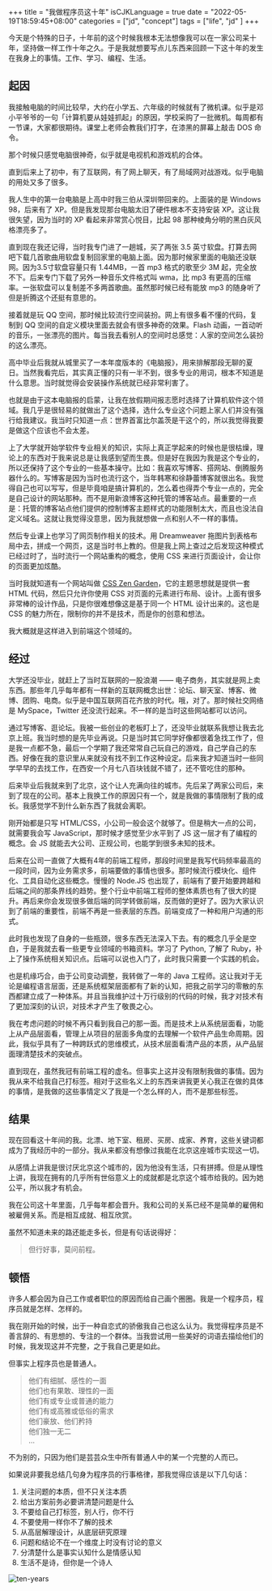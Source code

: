 +++
title = "我做程序员这十年"
isCJKLanguage = true
date = "2022-05-19T18:59:45+08:00"
categories = ["jd", "concept"]
tags = ["life", "jd" ]
+++

今天是个特殊的日子，十年前的这个时候我根本无法想像我可以在一家公司呆十年，坚持做一样工作十年之久。于是我就想要写点儿东西来回顾一下这十年的发生在我身上的事情。工作、学习、编程、生活。

## 起因

我接触电脑的时间比较早，大约在小学五、六年级的时候就有了微机课。似乎是邓小平爷爷的一句「计算机要从娃娃抓起」的原因，学校采购了一批微机。每周都有一节课，大家都很期待。课堂上老师会教我们打字，在漆黑的屏幕上敲击 DOS 命令。

那个时候只感觉电脑很神奇，似乎就是电视机和游戏机的合体。

直到后来上了初中，有了互联网，有了网上聊天，有了局域网对战游戏。似乎电脑的用处又多了很多。

我人生中的第一台电脑是上高中时我三伯从深圳带回来的。上面装的是 Windows 98，后来有了 XP。但是我发现那台电脑太旧了硬件根本不支持安装 XP。这让我很失望，因为当时的 XP 看起来非常赏心悦目，比起 98 那种棱角分明的黑白灰风格漂亮多了。

直到现在我还记得，当时我专门进了一趟城，买了两张 3.5 英寸软盘。打算去网吧下载几首歌曲用软盘复制回家里的电脑上面。因为那时候家里面的电脑还没联网。因为3.5寸软盘容量只有 1.44MB，一首 mp3 格式的歌至少 3M 起，完全放不下。后来专门下载了另外一种音乐文件格式叫 wma，比 mp3 有更高的压缩率。一张软盘可以复制差不多两首歌曲。虽然那时候已经有能放 mp3 的随身听了但是折腾这个还挺有意思的。

接着就是玩 QQ 空间，那时候比较流行空间装扮。网上有很多看不懂的代码，复制到 QQ 空间的自定义模块里面去就会有很多神奇的效果。Flash 动画，一首动听的音乐，一张漂亮的图片。每当我去看别人的空间时总感觉：人家的空间怎么装扮的这么漂亮。

高中毕业后我就从城里买了一本年度版本的《电脑报》，用来排解那段无聊的夏日。当然我看完后，其实真正懂的只有一半不到，很多专业的用词，根本不知道是什么意思。当时就觉得会安装操作系统就已经非常利害了。

也就是由于这本电脑报的启蒙，让我在放假期间报志愿时选择了计算机软件这个领域。我几乎是很轻易的就做出了这个选择，选什么专业这个问题上家人们并没有强行给我建议。我当时只知道一点：世界首富比尔盖茨是干这个的，所以我觉得我要是做这个应该也不会太差。

上了大学就开始学软件专业相关的知识，实际上真正学起来的时候也是很枯燥，理论上的东西对于我来说总是让我感到望而生畏。但是好在我因为我是这个专业的，所以还保持了这个专业的一些基本操守。比如：我喜欢写博客、搭网站、倒腾服务器什么的。写博客是因为当时也流行这个，当年韩寒和徐静蕾博客就很出名。我觉得自己也可以写写，但是毕竟咱是搞计算机的，怎么着也得弄个专业一点的，完全是自己设计的网站那种。而不是用新浪博客这种托管的博客站点。最重要的一点是：托管的博客站点他们提供的控制博客主题样式的功能限制太大，而且也没法自定义域名。这就让我觉得没意思，因为我就想做一点和别人不一样的事情。

然后专业课上也学习了网页制作相关的技术。用 Dreamweaver 拖图片到表格布局中去，拼成一个网页，这是当时书上教的。但是我上网上查过之后发现这种模式已经过时了，当时流行一个网站重构的概念，使用 CSS 来进行页面设计，会让你的页面更加炫酷。

当时我就知道有一个网站叫做 [CSS Zen Garden](http://www.csszengarden.com/)，它的主题思想就是提供一套 HTML 代码，然后只允许你使用 CSS 对页面的元素进行布局、设计。上面有很多非常棒的设计作品，只是你很难想像这是基于同一个 HTML 设计出来的。这也是 CSS 的魅力所在，限制你的并不是技术，而是你的创意和想法。

我大概就是这样进入到前端这个领域的。

## 经过

大学还没毕业，就赶上了当时互联网的一股浪潮 —— 电子商务，其实就是网上卖东西。那些年几乎每年都有一样新的互联网概念出世：论坛、聊天室、博客、微博、团购、电商。似乎是中国互联网百花齐放的时代。哦，对了。那时候社交网络是 MySpace，Twitter 还没流行起来。不一样的是当时这些网站都可以访问。

通过写博客、逛论坛。我被一些创业的老板盯上了，还没毕业就联系我想让我去北京上班。我当时想的是先毕业再说。只是当时其它同学好像都很着急找工作了，但是我一点都不急，最后一个学期了我还常常自己玩自己的游戏，自己学自己的东西。好像在我的意识里从来就没有找不到工作这种设定。后来我才知道当时一些同学早早的去找工作，在西安一个月七八百块钱就不错了，还不管吃住的那种。

后来毕业后我就来到了北京，这个让人充满向往的城市。先后呆了两家公司后，来到了现在的公司。基本上我换工作的原因只有一个，就是我做的事情限制了我的成长。我感觉学不到什么新东西了我就会离职。

刚开始都是只写 HTML/CSS，小公司一般会这个就够了。但是稍大一点的公司，就需要我会写 JavaScript，那时候才感觉至少水平到了 JS 这一层才有了编程的概念。会 JS 就能去大公司、正规公司，也能学到很多未知的技术。

后来在公司一直做了大概有4年的前端工程师，那段时间里是我写代码频率最高的一段时间，因为业务需求多，前端要做的事情也很多。那时候流行模块化、组件化、工具自动化这些概念。慢慢的 Node.JS 也出现了，前端有了要开始要跨越和后端之间的那条界线的趋势。整个行业中前端工程师的整体素质也有了很大的提升。再后来你会发现很多做后端的同学转做前端，反而做的更好了。因为大家认识到了前端的重要性，前端不再是一些表层的东西。前端变成了一种和用户沟通的形式。

此时我也发现了自身的一些瓶颈，很多东西无法深入下去。有的概念几乎全是空白，于是我就去看一些更专业领域的书箱资料。学习了 Python, 了解了 Ruby，补上了操作系统相关知识点。后端可以说也入门了，此时我只需要一个实践的机会。

也是机缘巧合，由于公司变动调整，我转做了一年的 Java 工程师。这让我对于无论是编程语言层面，还是系统框架层面都有了新的认知，把我之前学习的零散的东西都建立成了一种体系。并且当我维护过十万行级别的代码的时候，我才对技术有了更加深刻的认识，对技术才产生了敬畏之心。

我在考虑问题的时候不再只看到我自己的那一面。而是技术上从系统层面看，功能上从产品层面看，管理上从项目的层面多角度的去理解一个软件产品生命周期。因此，我似乎具有了一种跨跃式的思维模式，从技术层面看清产品的本质，从产品层面理清楚技术的突破点。

直到现在，虽然我冠有前端工程的虚名。但事实上这并没有限制我做的事情。因为我从来不给我自己打标签。相对于这些名义上的东西来讲我更关心我正在做的具体的事情，是我做的这些事情定义了我是一个怎么样的人，而不是那些标签。

## 结果

现在回看这十年间的我。北漂、地下室、租房、买房、成家、养育，这些关键词都成为了我经历中的一部分。我从来都没有想像过我能在北京这座城市实现这一切。

从感情上讲我是很讨厌北京这个城市的，因为他没有生活，只有拼搏。但是从理性上讲，我现在拥有的几乎所有世俗意义上的成就都是北京这个城市给我的。因为她公平，所以我才有机会。

我在公司这十年里面，几乎每年都会晋升。我和公司的关系已经不是简单的雇佣和被雇佣关系。而是相互成就、相互欣赏。

虽然不知道未来的路还能走多长，但是有句话说得好：

> 但行好事，莫问前程。

## 顿悟

许多人都会因为自己工作或者职位的原因而给自己画个圈圈。我是一个程序员，程序员就是怎样、怎样的。

我在刚开始的时候，出于一种自恋式的骄傲我自己也这么认为。我觉得程序员是不善言辞的、有思想的、专注的一个群体。当我尝试用一些美好的词语去描绘他们的时候，我发现这并不完整，之于我自己更是如此。

但事实上程序员也是普通人。

> 他们有细腻、感性的一面<br>
> 他们也有果敢、理性的一面<br>
> 他们有或专业或普通的能力<br>
> 他们有或高雅或低俗的需求<br>
> 他们豪放、他们矜持<br>
> 他们独一无二<br>
> …<br>

不为别的，只因为他们是芸芸众生中所有普通人中的某一个完整的人而已。

如果说非要我总结几句身为程序员的行事格律，那我觉得应该是以下几句话：

1. 关注问题的本质，但不只关注本质
2. 给出方案前务必要讲清楚问题是什么
3. 不要给自己打标签，别人行，你不行
4. 不要使用一样你不了解的技术
5. 从高层解理设计，从底层研究原理
6. 问题和结论不在一个维度上时没有讨论的意义
7. 分清楚什么是事实认知什么是情感认知
8. 生活不是诗，但你是一个诗人

![ten-years](https://img10.360buyimg.com/wb/jfs/t1/69775/6/18270/163794/6285fc71E4fd5235c/bf193d928e9fcce3.jpg)


